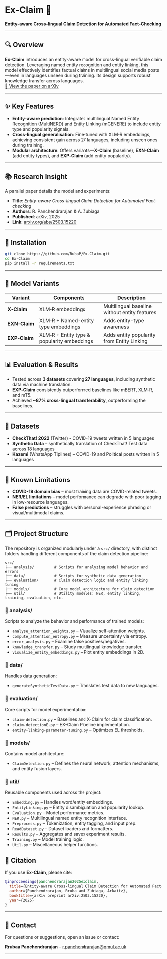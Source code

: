 
# Ex‑Claim 🚩

**Entity-aware Cross‑lingual Claim Detection for Automated Fact‑Checking**

---

## 🔍 Overview

**Ex‑Claim** introduces an entity-aware model for cross-lingual verifiable claim detection. Leveraging named entity recognition and entity linking, this model effectively identifies factual claims in multilingual social media posts—even in languages unseen during training. Its design supports robust knowledge transfer across languages.  
[📄 View the paper on arXiv](https://arxiv.org/pdf/2503.15220)

---

## ✨ Key Features

- **Entity-aware prediction**: Integrates multilingual Named Entity Recognition (MultiNERD) and Entity Linking (mGENERE) to include entity type and popularity signals.
- **Cross-lingual generalisation**: Fine-tuned with XLM‑R embeddings, achieving consistent gain across 27 languages, including unseen ones during training.
- **Modular architecture**: Offers variants—**X‑Claim** (baseline), **EXN‑Claim** (add entity types), and **EXP‑Claim** (add entity popularity).

---

## 📚 Research Insight

A parallel paper details the model and experiments:

- **Title**: *Entity-aware Cross-lingual Claim Detection for Automated Fact-checking*  
- **Authors**: R. Panchendrarajan & A. Zubiaga  
- **Published**: arXiv, 2025  
- **Link**: [arxiv.org/abs/2503.15220](https://arxiv.org/abs/2503.15220)

---

## 🚀 Installation

```bash
git clone https://github.com/RubaP/Ex-Claim.git
cd Ex-Claim
pip install -r requirements.txt
```

---

## 🧠 Model Variants

| Variant      | Components                               | Description                                       |
|--------------|------------------------------------------|---------------------------------------------------|
| **X‑Claim**   | XLM‑R embeddings                          | Multilingual baseline without entity features     |
| **EXN‑Claim** | XLM‑R + Named-entity type embeddings      | Adds entity-type awareness                        |
| **EXP‑Claim** | XLM‑R + Entity type & popularity embeddings | Adds entity popularity from Entity Linking                  |

---

## 📊 Evaluation & Results

- Tested across **3 datasets** covering **27 languages**, including synthetic data via machine translation.
- **EXP‑Claim** consistently outperformed baselines like mBERT, XLM‑R, and mT5.
- Achieved **~87% cross-lingual transferability**, outperforming the baselines.

---

## 🧪 Datasets

- **CheckThat! 2022** (Twitter) - COVID-19 tweets written in 5 languages
- **Synthetic Data** – synthetically translation of CheckThat! Test data across 18 languages
- **Kazemi** (WhatsApp Tiplines) – COVID-19 and Political posts written in 5 languages

---

## 🚧 Known Limitations

- **COVID-19 domain bias** – most training data are COVID-related tweets.
- **NER/EL limitations** – model performance can degrade with poor tagging in low-resource languages.
- **False predictions** – struggles with personal-experience phrasing or visual/multimodal claims.

---


## 🗂️ Project Structure

The repository is organized modularly under a `src/` directory, with distinct folders handling different components of the claim detection pipeline:

```
src/
├── analysis/         # Scripts for analyzing model behavior and errors
├── data/             # Scripts for synthetic data generation
├── evaluation/       # Claim detection logic and entity linking tuning
├── models/           # Core model architecture for claim detection
├── util/             # Utility modules: NER, entity linking, training, evaluation, etc.
```

### 📁 analysis/
Scripts to analyze the behavior and performance of trained models:
- `analyse_attention_weights.py` – Visualize self-attention weights.
- `compute_attention_entropy.py` – Measure uncertainty via entropy.
- `error_analysis.py` – Examine false positives/negatives.
- `knowledge_transfer.py` – Study multilingual knowledge transfer.
- `visualize_entity_embeddings.py` – Plot entity embeddings in 2D.

### 📁 data/
Handles data generation:
- `generateSyntheticTestData.py` – Translates test data to new languages.

### 📁 evaluation/
Core scripts for model experimentation:
- `claim-detection.py` – Baselines and X-Claim for claim classification.
- `claim-detectionE.py` – EX-Claim Pipeline implementation.
- `entity-linking-parameter-tuning.py` – Optimizes EL thresholds.

### 📁 models/
Contains model architecture:
- `ClaimDetection.py` – Defines the neural network, attention mechanisms, and entity fusion layers.

### 📁 util/
Reusable components used across the project:
- `Embedding.py` – Handles word/entity embeddings.
- `EntityLinking.py` – Entity disambiguation and popularity lookup.
- `Evaluation.py` – Model performance metrics.
- `NER.py` – Multilingual named entity recognition interface.
- `Preprocess.py` – Tokenization, entity tagging, and input prep.
- `ReadDataset.py` – Dataset loaders and formatters.
- `Results.py` – Aggregates and saves experiment results.
- `Training.py` – Model training logic.
- `Util.py` – Miscellaneous helper functions.


## 📄 Citation

If you use **Ex‑Claim**, please cite:

```bibtex
@inproceedings{panchendrarajan2025exclaim,
  title={Entity-aware Cross-lingual Claim Detection for Automated Fact-checking},
  author={Panchendrarajan, Rruba and Zubiaga, Arkaitz},
  booktitle={arXiv preprint arXiv:2503.15220},
  year={2025}
}
```

---

## 📧 Contact

For questions or suggestions, open an issue or contact:

**Rrubaa Panchendrarajan** – r.panchendrarajan@qmul.ac.uk  

---
